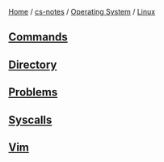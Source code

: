 [Home](https://mengxianbin.github.io) /
[cs-notes](https://mengxianbin.github.io/cs-notes/site) /
[Operating System](https://mengxianbin.github.io/cs-notes/site/Operating%20System) /
[Linux](https://mengxianbin.github.io/cs-notes/site/Operating%20System/Linux)

## [Commands](https://mengxianbin.github.io/cs-notes/site/Operating%20System/Linux/Commands/)

## [Directory](https://mengxianbin.github.io/cs-notes/site/Operating%20System/Linux/Directory/)

## [Problems](https://mengxianbin.github.io/cs-notes/site/Operating%20System/Linux/Problems/)

## [Syscalls](https://mengxianbin.github.io/cs-notes/site/Operating%20System/Linux/Syscalls/)

## [Vim](https://mengxianbin.github.io/cs-notes/site/Operating%20System/Linux/Vim/)

